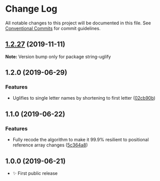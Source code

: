 # Change Log

All notable changes to this project will be documented in this file.
See [Conventional Commits](https://conventionalcommits.org) for commit guidelines.

## [1.2.27](https://gitlab.com/codsen/codsen/compare/string-uglify@1.2.26...string-uglify@1.2.27) (2019-11-11)

**Note:** Version bump only for package string-uglify





## 1.2.0 (2019-06-29)

### Features

- Uglifies to single letter names by shortening to first letter ([02cb90b](https://gitlab.com/codsen/codsen/commit/02cb90b))

## 1.1.0 (2019-06-22)

### Features

- Fully recode the algorithm to make it 99.9% resilient to positional reference array changes ([5c364a8](https://gitlab.com/codsen/codsen/commit/5c364a8))

## 1.0.0 (2019-06-21)

- ✨ First public release
